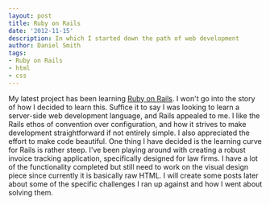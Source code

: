 ```yaml
---
layout: post
title: Ruby on Rails
date: '2012-11-15'
description: In which I started down the path of web development
author: Daniel Smith
tags:
- Ruby on Rails
- html
- css
---
```


My latest project has been learning <a href="http://rubyonrails.org/" target="_blank">Ruby on Rails</a>. I won't go into the story of how I decided to learn this. Suffice it to say I was looking to learn a server-side web development language, and Rails appealed to me. I like the Rails ethos of convention over configuration, and how it strives to make development straightforward if not entirely simple. I also appreciated the effort to make code beautiful. One thing I have decided is the learning curve for Rails is rather steep. I've been playing around with creating a robust invoice tracking application, specifically designed for law firms. I have a lot of the functionality completed but still need to work on the visual design piece since currently it is basically raw HTML. I will create some&nbsp;posts&nbsp;later about some of the specific challenges I ran up against and how I went about solving them.
